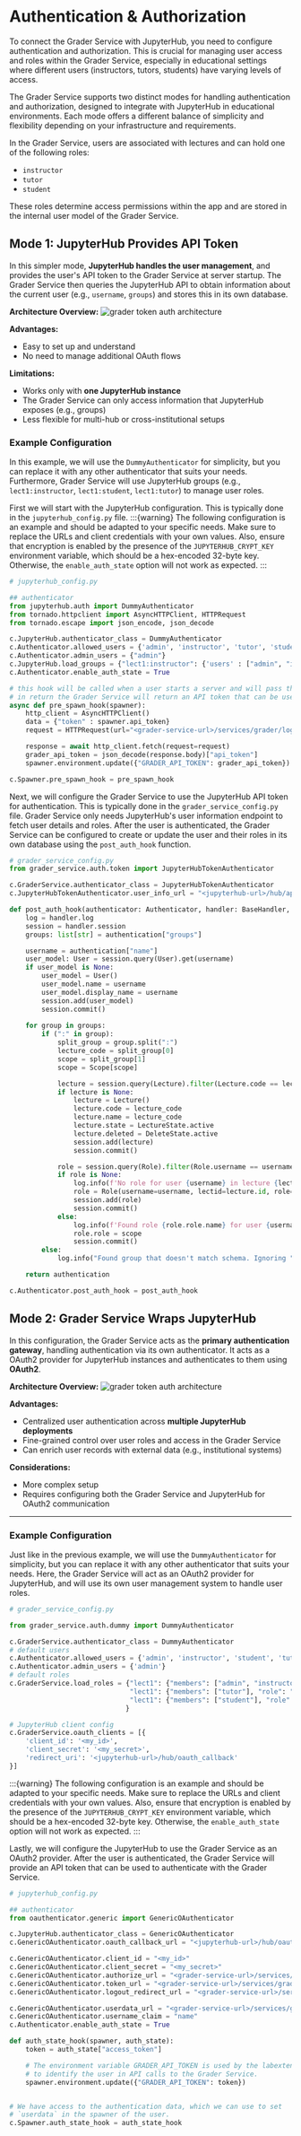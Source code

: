 # Authentication & Authorization
To connect the Grader Service with JupyterHub, you need to configure authentication and authorization. This is crucial for managing user access and roles within the Grader Service, especially in educational settings where different users (instructors, tutors, students) have varying levels of access.

The Grader Service supports two distinct modes for handling authentication and authorization, designed to integrate with JupyterHub in educational environments. Each mode offers a different balance of simplicity and flexibility depending on your infrastructure and requirements.

In the Grader Service, users are associated with lectures and can hold one of the following roles:

- `instructor`
- `tutor`
- `student`

These roles determine access permissions within the app and are stored in the internal user model of the Grader Service.

## Mode 1: JupyterHub Provides API Token

In this simpler mode, **JupyterHub handles the user management**, and provides the user's API token to 
the Grader Service at server startup. 
The Grader Service then queries the JupyterHub API to obtain information about the current user (e.g., `username`, `groups`)
and stores this in its own database.

**Architecture Overview:**
![grader token auth architecture](../_static/assets/images/token-auth.svg "Token Authentication Architecture")

**Advantages:**

- Easy to set up and understand
- No need to manage additional OAuth flows

**Limitations:**

- Works only with **one JupyterHub instance**
- The Grader Service can only access information that JupyterHub exposes (e.g., groups)
- Less flexible for multi-hub or cross-institutional setups

### Example Configuration

In this example, we will use the `DummyAuthenticator` for simplicity, but you can replace it with any other authenticator that suits your needs.
Furthermore, Grader Service will use JupyterHub groups (e.g., `lect1:instructor`, `lect1:student`, `lect1:tutor`) to manage user roles.

First we will start with the JupyterHub configuration. This is typically done in the `jupyterhub_config.py` file.
:::{warning}
The following configuration is an example and should be adapted to your specific needs.
Make sure to replace the URLs and client credentials with your own values.
Also, ensure that encryption is enabled by the presence of the `JUPYTERHUB_CRYPT_KEY` environment variable, which should be a hex-encoded 32-byte key.
Otherwise, the `enable_auth_state` option will not work as expected.
:::

```python
# jupyterhub_config.py

## authenticator
from jupyterhub.auth import DummyAuthenticator
from tornado.httpclient import AsyncHTTPClient, HTTPRequest
from tornado.escape import json_encode, json_decode

c.JupyterHub.authenticator_class = DummyAuthenticator
c.Authenticator.allowed_users = {'admin', 'instructor', 'tutor', 'student'}
c.Authenticator.admin_users = {"admin"}
c.JupyterHub.load_groups = {"lect1:instructor": {'users' : ["admin", "instructor"]}, "lect1:student": {'users' : ["student"]}, "lect1:tutor": {'users' : ["tutor"]}}
c.Authenticator.enable_auth_state = True

# this hook will be called when a user starts a server and will pass the JupyterHub API token to the Grader Service
# in return the Grader Service will return an API token that can be used to authenticate with the Grader Service
async def pre_spawn_hook(spawner):
    http_client = AsyncHTTPClient()
    data = {"token" : spawner.api_token}
    request = HTTPRequest(url="<grader-service-url>/services/grader/login", method='POST', body=json_encode(data))

    response = await http_client.fetch(request=request)
    grader_api_token = json_decode(response.body)["api_token"]
    spawner.environment.update({"GRADER_API_TOKEN": grader_api_token})

c.Spawner.pre_spawn_hook = pre_spawn_hook
```

Next, we will configure the Grader Service to use the JupyterHub API token for authentication. This is typically done in the `grader_service_config.py` file.
Grader Service only needs JupyterHub's user information endpoint to fetch user details and roles.
After the user is authenticated, the Grader Service can be configured to create or update the user and their roles in its own database using the `post_auth_hook` function.
```python
# grader_service_config.py
from grader_service.auth.token import JupyterHubTokenAuthenticator

c.GraderService.authenticator_class = JupyterHubTokenAuthenticator
c.JupyterHubTokenAuthenticator.user_info_url = "<jupyterhub-url>/hub/api/user"

def post_auth_hook(authenticator: Authenticator, handler: BaseHandler, authentication: dict):
    log = handler.log
    session = handler.session
    groups: list[str] = authentication["groups"]

    username = authentication["name"]
    user_model: User = session.query(User).get(username)
    if user_model is None:
        user_model = User()
        user_model.name = username
        user_model.display_name = username
        session.add(user_model)
        session.commit()
    
    for group in groups:
        if (":" in group):
            split_group = group.split(":")
            lecture_code = split_group[0]
            scope = split_group[1]
            scope = Scope[scope]

            lecture = session.query(Lecture).filter(Lecture.code == lecture_code).one_or_none()
            if lecture is None:
                lecture = Lecture()
                lecture.code = lecture_code
                lecture.name = lecture_code
                lecture.state = LectureState.active
                lecture.deleted = DeleteState.active
                session.add(lecture)
                session.commit()

            role = session.query(Role).filter(Role.username == username, Role.lectid == lecture.id).one_or_none()
            if role is None:
                log.info(f'No role for user {username} in lecture {lecture_code}... creating role')
                role = Role(username=username, lectid=lecture.id, role=scope)
                session.add(role)
                session.commit()
            else:
                log.info(f'Found role {role.role.name} for user {username}  in lecture {lecture_code}... updating role to {scope.name}')
                role.role = scope
                session.commit()
        else:
            log.info("Found group that doesn't match schema. Ignoring " + group)        

    return authentication

c.Authenticator.post_auth_hook = post_auth_hook
```

## Mode 2: Grader Service Wraps JupyterHub

In this configuration, the Grader Service acts as the **primary authentication gateway**, handling authentication via  its own authenticator. It acts as a OAuth2 provider for JupyterHub instances and authenticates to them using **OAuth2**.

**Architecture Overview:**
![grader token auth architecture](../_static/assets/images/oauth-setup.svg "Token Authentication Architecture")

**Advantages:**

- Centralized user authentication across **multiple JupyterHub deployments**
- Fine-grained control over user roles and access in the Grader Service
- Can enrich user records with external data (e.g., institutional systems)

**Considerations:**

- More complex setup
- Requires configuring both the Grader Service and JupyterHub for OAuth2 communication

---
### Example Configuration
Just like in the previous example, we will use the `DummyAuthenticator` for simplicity, but you can replace it with any other authenticator that suits your needs.
Here, the Grader Service will act as an OAuth2 provider for JupyterHub, and will use its own user management system to handle user roles.
```python
# grader_service_config.py

from grader_service.auth.dummy import DummyAuthenticator

c.GraderService.authenticator_class = DummyAuthenticator
# default users
c.Authenticator.allowed_users = {'admin', 'instructor', 'student', 'tutor'}
c.Authenticator.admin_users = {'admin'}
# default roles
c.GraderService.load_roles = {"lect1": {"members": ["admin", "instructor"], "role": "instructor"},
                              "lect1": {"members": ["tutor"], "role": "tutor"},
                              "lect1": {"members": ["student"], "role": "student"},
                             }

# JupyterHub client config
c.GraderService.oauth_clients = [{
    'client_id': '<my_id>',
    'client_secret': '<my_secret>',
    'redirect_uri': '<jupyterhub-url>/hub/oauth_callback'
}]
```

:::{warning}
The following configuration is an example and should be adapted to your specific needs.
Make sure to replace the URLs and client credentials with your own values.
Also, ensure that encryption is enabled by the presence of the `JUPYTERHUB_CRYPT_KEY` environment variable, which should be a hex-encoded 32-byte key.
Otherwise, the `enable_auth_state` option will not work as expected.
:::

Lastly, we will configure the JupyterHub to use the Grader Service as an OAuth2 provider.
After the user is authenticated, the Grader Service will provide an API token that can be used to authenticate with the Grader Service.
```python
# jupyterhub_config.py

## authenticator
from oauthenticator.generic import GenericOAuthenticator

c.JupyterHub.authenticator_class = GenericOAuthenticator
c.GenericOAuthenticator.oauth_callback_url = "<jupyterhub-url>/hub/oauth_callback"

c.GenericOAuthenticator.client_id = "<my_id>"
c.GenericOAuthenticator.client_secret = "<my_secret>"
c.GenericOAuthenticator.authorize_url = "<grader-service-url>/services/grader/api/oauth2/authorize"
c.GenericOAuthenticator.token_url = "<grader-service-url>/services/grader/api/oauth2/token"
c.GenericOAuthenticator.logout_redirect_url = "<grader-service-url>/services/grader/logout"

c.GenericOAuthenticator.userdata_url = "<grader-service-url>/services/grader/api/user"
c.GenericOAuthenticator.username_claim = "name"
c.Authenticator.enable_auth_state = True

def auth_state_hook(spawner, auth_state):
    token = auth_state["access_token"]

    # The environment variable GRADER_API_TOKEN is used by the labextension
    # to identify the user in API calls to the Grader Service.
    spawner.environment.update({"GRADER_API_TOKEN": token})


# We have access to the authentication data, which we can use to set
# `userdata` in the spawner of the user.
c.Spawner.auth_state_hook = auth_state_hook
```
